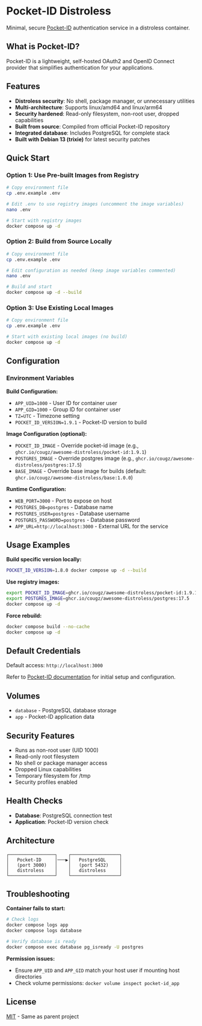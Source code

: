 # Pocket-ID Distroless

Minimal, secure [Pocket-ID](https://github.com/pocket-id/pocket-id) authentication service in a distroless container.

## What is Pocket-ID?

Pocket-ID is a lightweight, self-hosted OAuth2 and OpenID Connect provider that simplifies authentication for your applications.

## Features

- **Distroless security**: No shell, package manager, or unnecessary utilities
- **Multi-architecture**: Supports linux/amd64 and linux/arm64
- **Security hardened**: Read-only filesystem, non-root user, dropped capabilities
- **Built from source**: Compiled from official Pocket-ID repository
- **Integrated database**: Includes PostgreSQL for complete stack
- **Built with Debian 13 (trixie)** for latest security patches

## Quick Start

### Option 1: Use Pre-built Images from Registry
```bash
# Copy environment file
cp .env.example .env

# Edit .env to use registry images (uncomment the image variables)
nano .env

# Start with registry images
docker compose up -d
```

### Option 2: Build from Source Locally
```bash
# Copy environment file  
cp .env.example .env

# Edit configuration as needed (keep image variables commented)
nano .env

# Build and start
docker compose up -d --build
```

### Option 3: Use Existing Local Images
```bash
# Copy environment file
cp .env.example .env

# Start with existing local images (no build)
docker compose up -d
```

## Configuration

### Environment Variables

**Build Configuration:**
- `APP_UID=1000` - User ID for container user
- `APP_GID=1000` - Group ID for container user  
- `TZ=UTC` - Timezone setting
- `POCKET_ID_VERSION=1.9.1` - Pocket-ID version to build

**Image Configuration (optional):**
- `POCKET_ID_IMAGE` - Override pocket-id image (e.g., `ghcr.io/cougz/awesome-distroless/pocket-id:1.9.1`)
- `POSTGRES_IMAGE` - Override postgres image (e.g., `ghcr.io/cougz/awesome-distroless/postgres:17.5`)
- `BASE_IMAGE` - Override base image for builds (default: `ghcr.io/cougz/awesome-distroless/base:1.0.0`)

**Runtime Configuration:**
- `WEB_PORT=3000` - Port to expose on host
- `POSTGRES_DB=postgres` - Database name
- `POSTGRES_USER=postgres` - Database username
- `POSTGRES_PASSWORD=postgres` - Database password
- `APP_URL=http://localhost:3000` - External URL for the service

## Usage Examples

**Build specific version locally:**
```bash
POCKET_ID_VERSION=1.8.0 docker compose up -d --build
```

**Use registry images:**
```bash
export POCKET_ID_IMAGE=ghcr.io/cougz/awesome-distroless/pocket-id:1.9.1
export POSTGRES_IMAGE=ghcr.io/cougz/awesome-distroless/postgres:17.5
docker compose up -d
```

**Force rebuild:**
```bash
docker compose build --no-cache
docker compose up -d
```

## Default Credentials

Default access: `http://localhost:3000`

Refer to [Pocket-ID documentation](https://github.com/pocket-id/pocket-id) for initial setup and configuration.

## Volumes

- `database` - PostgreSQL database storage
- `app` - Pocket-ID application data

## Security Features

- Runs as non-root user (UID 1000)
- Read-only root filesystem
- No shell or package manager access
- Dropped Linux capabilities
- Temporary filesystem for /tmp
- Security profiles enabled

## Health Checks

- **Database**: PostgreSQL connection test
- **Application**: Pocket-ID version check

## Architecture

```
┌─────────────────┐    ┌──────────────────┐
│   Pocket-ID     │───▶│   PostgreSQL     │
│   (port 3000)   │    │   (port 5432)    │
│   distroless    │    │   distroless     │
└─────────────────┘    └──────────────────┘
```

## Troubleshooting

**Container fails to start:**
```bash
# Check logs
docker compose logs app
docker compose logs database

# Verify database is ready
docker compose exec database pg_isready -U postgres
```

**Permission issues:**
- Ensure `APP_UID` and `APP_GID` match your host user if mounting host directories
- Check volume permissions: `docker volume inspect pocket-id_app`

## License

[MIT](../LICENSE) - Same as parent project